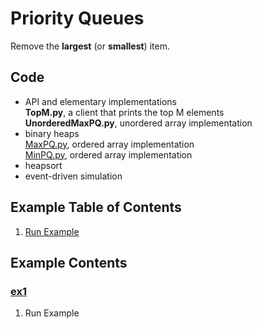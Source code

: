 # Priority Queues
Remove the **largest** (or **smallest**) item.

## Code
  * API and elementary implementations    
    **TopM.py**, a client that prints the top M elements    
    **UnorderedMaxPQ.py**, unordered array implementation    
  * binary heaps    
    [MaxPQ.py](../py/AlgsSedgewickWayne/MaxPQ.py), ordered array implementation    
    [MinPQ.py](../py/AlgsSedgewickWayne/MinPQ.py), ordered array implementation    
  * heapsort
  * event-driven simulation

## Example Table of Contents
  1. [Run Example](#ex1)

## Example Contents
### [ex1](#example-contents)
1. Run Example
